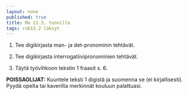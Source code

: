 ```yaml
---
layout: none
published: true
title: Ma 21.3. tunnille
tags: rub13.2 läksyt
---
```

1. Tee digikirjasta man- ja det-pronominin tehtävät.

2. Tee digikirjasta interrogatiivipronominien tehtävät.

3. Täytä työvihkoon tekstin 1 fraasit s. 6.

**POISSAOLIJAT:**
Kuuntele teksti 1 digistä ja suomenna se (ei kirjallisesti). Pyydä opelta tai kaverilta merkinnät kouluun palattuasi.
